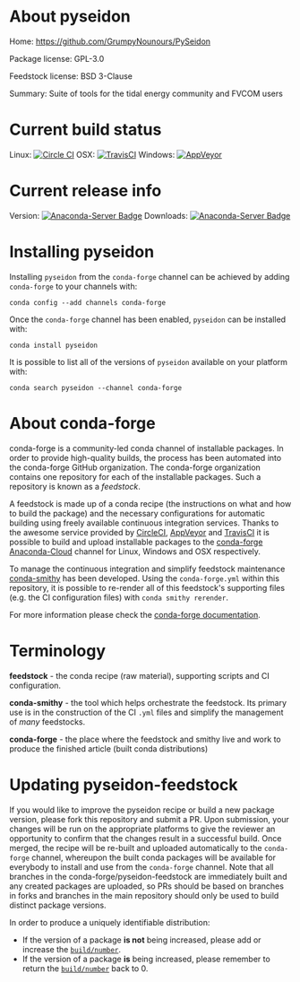 About pyseidon
==============

Home: https://github.com/GrumpyNounours/PySeidon

Package license: GPL-3.0

Feedstock license: BSD 3-Clause

Summary: Suite of tools for the tidal energy community and FVCOM users



Current build status
====================

Linux: [![Circle CI](https://circleci.com/gh/conda-forge/pyseidon-feedstock.svg?style=shield)](https://circleci.com/gh/conda-forge/pyseidon-feedstock)
OSX: [![TravisCI](https://travis-ci.org/conda-forge/pyseidon-feedstock.svg?branch=master)](https://travis-ci.org/conda-forge/pyseidon-feedstock)
Windows: [![AppVeyor](https://ci.appveyor.com/api/projects/status/github/conda-forge/pyseidon-feedstock?svg=True)](https://ci.appveyor.com/project/conda-forge/pyseidon-feedstock/branch/master)

Current release info
====================
Version: [![Anaconda-Server Badge](https://anaconda.org/conda-forge/pyseidon/badges/version.svg)](https://anaconda.org/conda-forge/pyseidon)
Downloads: [![Anaconda-Server Badge](https://anaconda.org/conda-forge/pyseidon/badges/downloads.svg)](https://anaconda.org/conda-forge/pyseidon)

Installing pyseidon
===================

Installing `pyseidon` from the `conda-forge` channel can be achieved by adding `conda-forge` to your channels with:

```
conda config --add channels conda-forge
```

Once the `conda-forge` channel has been enabled, `pyseidon` can be installed with:

```
conda install pyseidon
```

It is possible to list all of the versions of `pyseidon` available on your platform with:

```
conda search pyseidon --channel conda-forge
```


About conda-forge
=================

conda-forge is a community-led conda channel of installable packages.
In order to provide high-quality builds, the process has been automated into the
conda-forge GitHub organization. The conda-forge organization contains one repository
for each of the installable packages. Such a repository is known as a *feedstock*.

A feedstock is made up of a conda recipe (the instructions on what and how to build
the package) and the necessary configurations for automatic building using freely
available continuous integration services. Thanks to the awesome service provided by
[CircleCI](https://circleci.com/), [AppVeyor](http://www.appveyor.com/)
and [TravisCI](https://travis-ci.org/) it is possible to build and upload installable
packages to the [conda-forge](https://anaconda.org/conda-forge)
[Anaconda-Cloud](http://docs.anaconda.org/) channel for Linux, Windows and OSX respectively.

To manage the continuous integration and simplify feedstock maintenance
[conda-smithy](http://github.com/conda-forge/conda-smithy) has been developed.
Using the ``conda-forge.yml`` within this repository, it is possible to re-render all of
this feedstock's supporting files (e.g. the CI configuration files) with ``conda smithy rerender``.

For more information please check the [conda-forge documentation](https://conda-forge.org/docs/).

Terminology
===========

**feedstock** - the conda recipe (raw material), supporting scripts and CI configuration.

**conda-smithy** - the tool which helps orchestrate the feedstock.
                   Its primary use is in the construction of the CI ``.yml`` files
                   and simplify the management of *many* feedstocks.

**conda-forge** - the place where the feedstock and smithy live and work to
                  produce the finished article (built conda distributions)


Updating pyseidon-feedstock
===========================

If you would like to improve the pyseidon recipe or build a new
package version, please fork this repository and submit a PR. Upon submission,
your changes will be run on the appropriate platforms to give the reviewer an
opportunity to confirm that the changes result in a successful build. Once
merged, the recipe will be re-built and uploaded automatically to the
`conda-forge` channel, whereupon the built conda packages will be available for
everybody to install and use from the `conda-forge` channel.
Note that all branches in the conda-forge/pyseidon-feedstock are
immediately built and any created packages are uploaded, so PRs should be based
on branches in forks and branches in the main repository should only be used to
build distinct package versions.

In order to produce a uniquely identifiable distribution:
 * If the version of a package **is not** being increased, please add or increase
   the [``build/number``](http://conda.pydata.org/docs/building/meta-yaml.html#build-number-and-string).
 * If the version of a package **is** being increased, please remember to return
   the [``build/number``](http://conda.pydata.org/docs/building/meta-yaml.html#build-number-and-string)
   back to 0.
